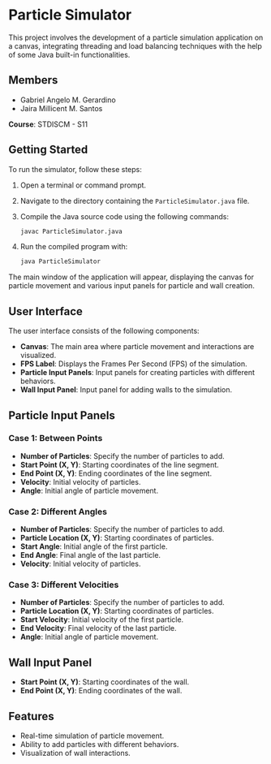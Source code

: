 # Particle Simulator

This project involves the development of a particle simulation application on a canvas, integrating threading and load balancing techniques with the help of some Java built-in functionalities.

## Members
- Gabriel Angelo M. Gerardino
- Jaira Millicent M. Santos

**Course**: STDISCM - S11

## Getting Started

To run the simulator, follow these steps:

1. Open a terminal or command prompt.
2. Navigate to the directory containing the `ParticleSimulator.java` file.
3. Compile the Java source code using the following commands:

    ```bash
    javac ParticleSimulator.java
    ```

4. Run the compiled program with:

    ```bash
    java ParticleSimulator
    ```

The main window of the application will appear, displaying the canvas for particle movement and various input panels for particle and wall creation.

## User Interface

The user interface consists of the following components:

- **Canvas**: The main area where particle movement and interactions are visualized.
- **FPS Label**: Displays the Frames Per Second (FPS) of the simulation.
- **Particle Input Panels**: Input panels for creating particles with different behaviors.
- **Wall Input Panel**: Input panel for adding walls to the simulation.

## Particle Input Panels

### Case 1: Between Points

- **Number of Particles**: Specify the number of particles to add.
- **Start Point (X, Y)**: Starting coordinates of the line segment.
- **End Point (X, Y)**: Ending coordinates of the line segment.
- **Velocity**: Initial velocity of particles.
- **Angle**: Initial angle of particle movement.

### Case 2: Different Angles

- **Number of Particles**: Specify the number of particles to add.
- **Particle Location (X, Y)**: Starting coordinates of particles.
- **Start Angle**: Initial angle of the first particle.
- **End Angle**: Final angle of the last particle.
- **Velocity**: Initial velocity of particles.

### Case 3: Different Velocities

- **Number of Particles**: Specify the number of particles to add.
- **Particle Location (X, Y)**: Starting coordinates of particles.
- **Start Velocity**: Initial velocity of the first particle.
- **End Velocity**: Final velocity of the last particle.
- **Angle**: Initial angle of particle movement.

## Wall Input Panel

- **Start Point (X, Y)**: Starting coordinates of the wall.
- **End Point (X, Y)**: Ending coordinates of the wall.

## Features

- Real-time simulation of particle movement.
- Ability to add particles with different behaviors.
- Visualization of wall interactions.
